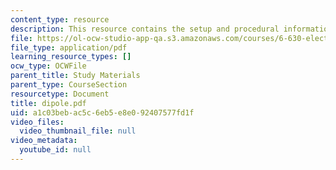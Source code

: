 ```yaml
---
content_type: resource
description: This resource contains the setup and procedural information for Dipoles.
file: https://ol-ocw-studio-app-qa.s3.amazonaws.com/courses/6-630-electromagnetics-fall-2006/a1c03bebac5c6eb5e8e092407577fd1f_dipole.pdf
file_type: application/pdf
learning_resource_types: []
ocw_type: OCWFile
parent_title: Study Materials
parent_type: CourseSection
resourcetype: Document
title: dipole.pdf
uid: a1c03beb-ac5c-6eb5-e8e0-92407577fd1f
video_files:
  video_thumbnail_file: null
video_metadata:
  youtube_id: null
---
```

